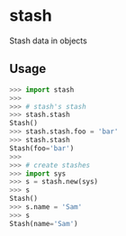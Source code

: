 # stash
Stash data in objects

## Usage
```python
>>> import stash
>>>
>>> # stash's stash
>>> stash.stash
Stash()
>>> stash.stash.foo = 'bar'
>>> stash.stash
Stash(foo='bar')
>>>
>>> # create stashes
>>> import sys
>>> s = stash.new(sys)
>>> s
Stash()
>>> s.name = 'Sam'
>>> s
Stash(name='Sam')
```